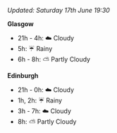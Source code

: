 *Updated: Saturday 17th June 19:30*

**Glasgow**

* 21h - 4h: :cloud: Cloudy
* 5h: :umbrella: Rainy
* 6h - 8h: :partly_sunny: Partly Cloudy

**Edinburgh**

* 21h - 0h: :cloud: Cloudy
* 1h, 2h: :umbrella: Rainy
* 3h - 7h: :cloud: Cloudy
* 8h: :partly_sunny: Partly Cloudy
